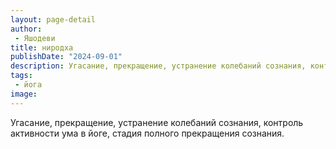 ```yaml
---
layout: page-detail
author:
 - Яшодеви
title: ниродха
publishDate: "2024-09-01"
description: Угасание, прекращение, устранение колебаний сознания, контроль активности ума в йоге, стадия полного прекращения сознания.
tags:
 - йога
image: 
---
```


Угасание, прекращение, устранение колебаний сознания, контроль активности ума в йоге, стадия полного прекращения сознания.

